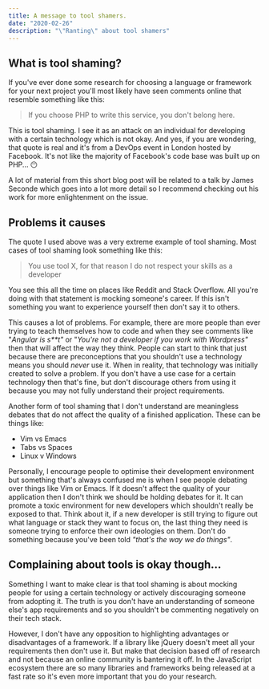 ```yaml
---
title: A message to tool shamers.
date: "2020-02-26"
description: "\"Ranting\" about tool shamers"
---
```


## What is tool shaming?

If you've ever done some research for choosing a language or framework for your next project you'll most likely have seen comments online that resemble something like this:

> If you choose PHP to write this service, you don't belong here.

This is tool shaming. I see it as an attack on an individual for developing with a certain technology which is not okay. And yes, if you are wondering, that quote is real and it's from a DevOps event in London hosted by Facebook. It's not like the majority of Facebook's code base was built up on PHP... 😶

A lot of material from this short blog post will be related to a talk by James Seconde which goes into a lot more detail so I recommend checking out his work for more enlightenment on the issue.

## Problems it causes

The quote I used above was a very extreme example of tool shaming. Most cases of tool shaming look something like this:

> You use tool X, for that reason I do not respect your skills as a developer

You see this all the time on places like Reddit and Stack Overflow. All you're doing with that statement is mocking someone's career. If this isn't something you want to experience yourself then don't say it to others.

This causes a lot of problems. For example, there are more people than ever trying to teach themselves how to code and when they see comments like "*Angular is s**t"* or "*You're not a developer if you work with Wordpress"* then that will affect the way they think. People can start to think that just because there are preconceptions that you shouldn't use a technology means you should *never* use it. When in reality, that technology was initially created to solve a problem. If you don't have a use case for a certain technology then that's fine, but don't discourage others from using it because you may not fully understand their project requirements. 

Another form of tool shaming that I don't understand are meaningless debates that do not affect the quality of a finished application. These can be things like:

- Vim vs Emacs
- Tabs vs Spaces
- Linux v Windows

Personally, I encourage people to optimise their development environment but something that's always confused me is when I see people debating over things like Vim or Emacs. If it doesn't affect the quality of your application then I don't think we should be holding debates for it. It can promote a toxic environment for new developers which shouldn't really be exposed to that. Think about it, if a new developer is still trying to figure out what language or stack they want to focus on, the last thing they need is someone trying to enforce their own ideologies on them. Don't do something because you've been told *"that's the way we do things"*.

## Complaining about tools is okay though...

Something I want to make clear is that tool shaming is about mocking people for using a certain technology or actively discouraging someone from adopting it. The truth is you don't have an understanding of someone else's app requirements and so you shouldn't be commenting negatively on their tech stack.

However, I don't have any opposition to highlighting advantages or disadvantages of a framework. If a library like jQuery doesn't meet all your requirements then don't use it. But make that decision based off of research and not because an online community is bantering it off. In the JavaScript ecosystem there are so many libraries and frameworks being released at a fast rate so it's even more important that you do your research.